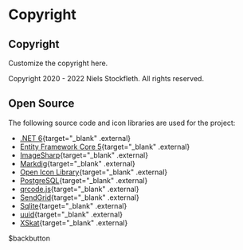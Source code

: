 # Copyright

## Copyright

Customize the copyright here.

Copyright 2020 - 2022 Niels Stockfleth. All rights reserved.

## Open Source

The following source code and icon libraries are used for the project:

- [.NET 6](https://learn.microsoft.com/de-de/dotnet/core/whats-new/dotnet-6){target="_blank" .external}
- [Entity Framework Core 5](https://learn.microsoft.com/de-de/ef/core/what-is-new/ef-core-6.0/whatsnew){target="_blank" .external}
- [ImageSharp](https://github.com/SixLabors/ImageSharp){target="_blank" .external}
- [Markdig](https://github.com/xoofx/markdig){target="_blank" .external}
- [Open Icon Library](https://sourceforge.net/projects/openiconlibrary){target="_blank" .external}
- [PostgreSQL](https://www.nuget.org/packages/Npgsql){target="_blank" .external}
- [qrcode.js](https://github.com/davidshimjs/qrcodejs){target="_blank" .external}
- [SendGrid](https://github.com/sendgrid/sendgrid-csharp){target="_blank" .external}
- [Sqlite](https://www.nuget.org/packages/Microsoft.EntityFrameworkCore.Sqlite){target="_blank" .external}
- [uuid](https://github.com/uuidjs/uuid){target="_blank" .external}
- [XSkat](http://xskat.de/xskat-cards-de.html){target="_blank" .external}

$backbutton